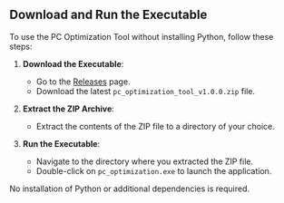 ## Download and Run the Executable

To use the PC Optimization Tool without installing Python, follow these steps:

1. **Download the Executable**:
   - Go to the [Releases](https://github.com/yourusername/pc-optimization-tool/releases) page.
   - Download the latest `pc_optimization_tool_v1.0.0.zip` file.

2. **Extract the ZIP Archive**:
   - Extract the contents of the ZIP file to a directory of your choice.

3. **Run the Executable**:
   - Navigate to the directory where you extracted the ZIP file.
   - Double-click on `pc_optimization.exe` to launch the application.

No installation of Python or additional dependencies is required.